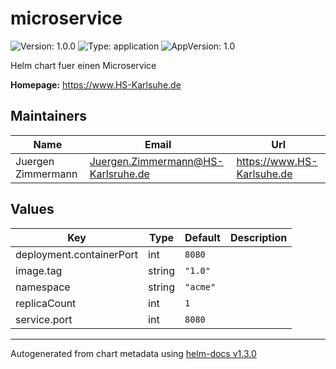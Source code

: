 # microservice

![Version: 1.0.0](https://img.shields.io/badge/Version-1.0.0-informational?style=flat-square) ![Type: application](https://img.shields.io/badge/Type-application-informational?style=flat-square) ![AppVersion: 1.0](https://img.shields.io/badge/AppVersion-1.0-informational?style=flat-square)

Helm chart fuer einen Microservice

**Homepage:** <https://www.HS-Karlsuhe.de>

## Maintainers

| Name | Email | Url |
| ---- | ------ | --- |
| Juergen Zimmermann | Juergen.Zimmermann@HS-Karlsruhe.de | https://www.HS-Karlsuhe.de |

## Values

| Key | Type | Default | Description |
|-----|------|---------|-------------|
| deployment.containerPort | int | `8080` |  |
| image.tag | string | `"1.0"` |  |
| namespace | string | `"acme"` |  |
| replicaCount | int | `1` |  |
| service.port | int | `8080` |  |

----------------------------------------------
Autogenerated from chart metadata using [helm-docs v1.3.0](https://github.com/norwoodj/helm-docs/releases/v1.3.0)
